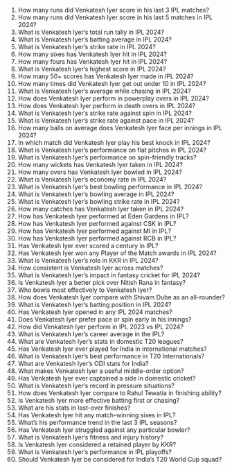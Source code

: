 1. How many runs did Venkatesh Iyer score in his last 3 IPL matches?  
2. How many runs did Venkatesh Iyer score in his last 5 matches in IPL 2024?  
3. What is Venkatesh Iyer’s total run tally in IPL 2024?  
4. What is Venkatesh Iyer’s batting average in IPL 2024?  
5. What is Venkatesh Iyer’s strike rate in IPL 2024?  
6. How many sixes has Venkatesh Iyer hit in IPL 2024?  
7. How many fours has Venkatesh Iyer hit in IPL 2024?  
8. What is Venkatesh Iyer’s highest score in IPL 2024?  
9. How many 50+ scores has Venkatesh Iyer made in IPL 2024?  
10. How many times did Venkatesh Iyer get out under 10 in IPL 2024?  
11. What is Venkatesh Iyer’s average while chasing in IPL 2024?  
12. How does Venkatesh Iyer perform in powerplay overs in IPL 2024?  
13. How does Venkatesh Iyer perform in death overs in IPL 2024?  
14. What is Venkatesh Iyer’s strike rate against spin in IPL 2024?  
15. What is Venkatesh Iyer’s strike rate against pace in IPL 2024?  
16. How many balls on average does Venkatesh Iyer face per innings in IPL 2024?  
17. In which match did Venkatesh Iyer play his best knock in IPL 2024?  
18. What is Venkatesh Iyer’s performance on flat pitches in IPL 2024?  
19. What is Venkatesh Iyer’s performance on spin-friendly tracks?  
20. How many wickets has Venkatesh Iyer taken in IPL 2024?  
21. How many overs has Venkatesh Iyer bowled in IPL 2024?  
22. What is Venkatesh Iyer’s economy rate in IPL 2024?  
23. What is Venkatesh Iyer’s best bowling performance in IPL 2024?  
24. What is Venkatesh Iyer’s bowling average in IPL 2024?  
25. What is Venkatesh Iyer’s bowling strike rate in IPL 2024?  
26. How many catches has Venkatesh Iyer taken in IPL 2024?  
27. How has Venkatesh Iyer performed at Eden Gardens in IPL?  
28. How has Venkatesh Iyer performed against CSK in IPL?  
29. How has Venkatesh Iyer performed against MI in IPL?  
30. How has Venkatesh Iyer performed against RCB in IPL?  
31. Has Venkatesh Iyer ever scored a century in IPL?  
32. Has Venkatesh Iyer won any Player of the Match awards in IPL 2024?  
33. What is Venkatesh Iyer’s role in KKR in IPL 2024?  
34. How consistent is Venkatesh Iyer across matches?  
35. What is Venkatesh Iyer’s impact in fantasy cricket for IPL 2024?  
36. Is Venkatesh Iyer a better pick over Nitish Rana in fantasy?  
37. Who bowls most effectively to Venkatesh Iyer?  
38. How does Venkatesh Iyer compare with Shivam Dube as an all-rounder?  
39. What is Venkatesh Iyer’s batting position in IPL 2024?  
40. Has Venkatesh Iyer opened in any IPL 2024 matches?  
41. Does Venkatesh Iyer prefer pace or spin early in his innings?  
42. How did Venkatesh Iyer perform in IPL 2023 vs IPL 2024?  
43. What is Venkatesh Iyer’s career average in the IPL?  
44. What are Venkatesh Iyer’s stats in domestic T20 leagues?  
45. Has Venkatesh Iyer ever played for India in international matches?  
46. What is Venkatesh Iyer’s best performance in T20 Internationals?  
47. What are Venkatesh Iyer’s ODI stats for India?  
48. What makes Venkatesh Iyer a useful middle-order option?  
49. Has Venkatesh Iyer ever captained a side in domestic cricket?  
50. What is Venkatesh Iyer’s record in pressure situations?  
51. How does Venkatesh Iyer compare to Rahul Tewatia in finishing ability?  
52. Is Venkatesh Iyer more effective batting first or chasing?  
53. What are his stats in last-over finishes?  
54. Has Venkatesh Iyer hit any match-winning sixes in IPL?  
55. What’s his performance trend in the last 3 IPL seasons?  
56. Has Venkatesh Iyer struggled against any particular bowler?  
57. What is Venkatesh Iyer’s fitness and injury history?  
58. Is Venkatesh Iyer considered a retained player by KKR?  
59. What is Venkatesh Iyer’s performance in IPL playoffs?  
60. Should Venkatesh Iyer be considered for India’s T20 World Cup squad?